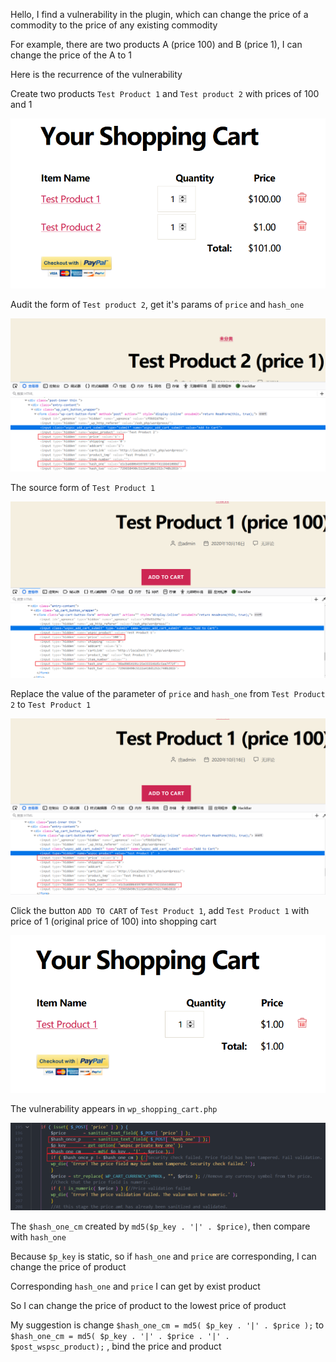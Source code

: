 Hello, I find a vulnerability in the plugin, which can change the price of a commodity to the price of any existing commodity

For example, there are two products A (price 100) and B (price 1), I can change the price of the A to 1

Here is the recurrence of the vulnerability

Create two products `Test Product 1` and `Test product 2` with prices of 100 and 1

![](imgs/baa98a4c101591d48315ffc8ad94a086.png)

Audit the form of `Test product 2`, get it's params of `price` and `hash_one`

![](imgs/d3d104959cbbfcd9dd3f72680f22a5bd.png)

The source form of `Test Product 1`

![](imgs/d44b06d3cebc36e07c62c87f839adf45.png)

Replace the value of the parameter of `price` and `hash_one` from `Test Product 2` to `Test Product 1`

![](imgs/40fde5e5961c12a84600e78e54d1b410.png)

Click the button `ADD TO CART` of `Test Product 1`, add `Test Product 1` with price of 1 (original price of 100) into shopping cart

![](imgs/6506907a96d68ad035016721ef45a399.png)

The vulnerability appears in `wp_shopping_cart.php`

![](imgs/fae5707cf2b2f0185a5e694a97e74244.png)

The `$hash_one_cm` created by `md5($p_key . '|' . $price)`, then compare with `hash_one`

Because `$p_key` is static, so if `hash_one` and `price` are corresponding, I can change the price of product

Corresponding `hash_one` and `price` I can get by exist product

So I can change the price of product to the lowest price of product

My suggestion is change `$hash_one_cm = md5( $p_key . '|' . $price );` to `$hash_one_cm = md5( $p_key . '|' . $price . '|' . $post_wspsc_product);` , bind the price and product